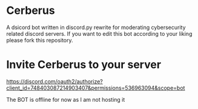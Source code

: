# Cerberus
A dsicord bot written in discord.py rewrite for moderating cybersecurity related discord servers.
If you want to edit this bot according to your liking please fork this repository.

# Invite Cerberus to your server
https://discord.com/oauth2/authorize?client_id=748403087214903407&permissions=536963094&scope=bot

The BOT is offline for now as I am not hosting it
